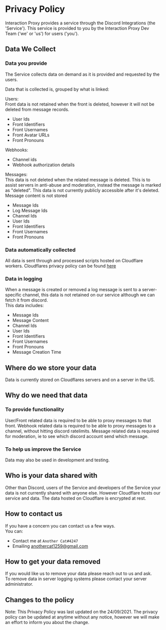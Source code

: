 # Privacy Policy

Interaction Proxy provides a service through the Discord Integrations (the 'Service'). This service is provided to you by the Interaction Proxy Dev Team ('we' or 'us') for users ('you').

## Data We Collect

### Data you provide

The Service collects data on demand as it is provided and requested by the users.

Data that is collected is, grouped by what is linked:

Users:  
Front data is not retained when the front is deleted, however it will not be deleted from message records.

- User Ids
- Front Identifiers
- Front Usernames
- Front Avatar URLs
- Front Pronouns

Webhooks:

- Channel ids
- Webhook authorization details

Messages:  
This data is not deleted when the related message is deleted. This is to assist servers in anti-abuse and moderation, instead the message is marked as "deleted". This data is not currently publicly accessible after it's deleted. Message content is not stored

- Message Ids
- Log Message Ids
- Channel Ids
- User Ids
- Front Identifiers
- Front Usernames
- Front Pronouns

### Data automatically collected

All data is sent through and processed scripts hosted on Cloudflare workers. Cloudflares privacy policy can be found [here](https://www.cloudflare.com/privacy)

### Data in logging

When a message is created or removed a log message is sent to a server-specific channel, this data is not retained on our service although we can fetch it from discord.  
This data includes:

- Message Ids
- Message Content
- Channel Ids
- User Ids
- Front Identifiers
- Front Usernames
- Front Pronouns
- Message Creation Time

## Where do we store your data

Data is currently stored on Cloudflares servers and on a server in the US.

## Why do we need that data

### To provide functionality

User/Front related data is required to be able to proxy messages to that front.
Webhook related data is required to be able to proxy messages to a channel, without hitting discord ratelimits.
Message related data is required for moderation, ie to see which discord account send which message.

### To help us improve the Service

Data may also be used in development and testing.

## Who is your data shared with

Other than Discord, users of the Service and developers of the Service your data is not currently shared with anyone else. However Cloudflare hosts our service and data. The data hosted on Cloudflare is encrypted at rest.

## How to contact us

If you have a concern you can contact us a few ways.  
You can:

- Contact me at `Another Cat#4247`
- Emailing [anothercat1259@gmail.com](mailto:anothercat1259@gmail.com)

## How to get your data removed

If you would like us to remove your data please reach out to us and ask.  
To remove data in server logging systems please contact your server administrator.

## Changes to the policy

Note: This Privacy Policy was last updated on the 24/09/2021. The privacy policy can be updated at anytime without any notice, however we will make an effort to inform you about the change.
